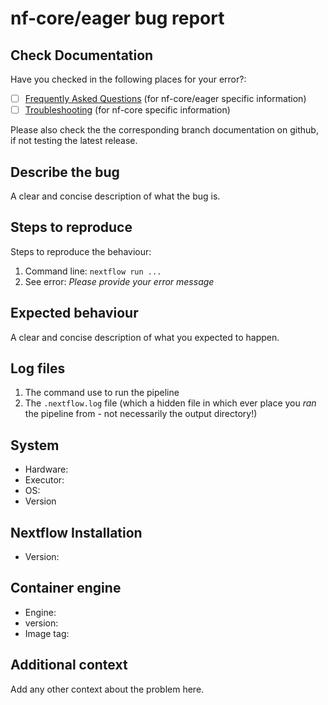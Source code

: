 # nf-core/eager bug report
<!--
Hi there!

Thanks for telling us about a problem with the pipeline.

Please delete this text and anything that's not relevant from the template below:
-->

## Check Documentation

Have you checked in the following places for your error?:
- [ ] [Frequently Asked Questions](https://nf-co.re/eager/docs/faq)
      (for nf-core/eager specific information)
- [ ] [Troubleshooting](https://nf-co.re/usage/troubleshooting)
      (for nf-core specific information)

Please also check the the corresponding branch documentation on github, if not
testing the latest release.

## Describe the bug

A clear and concise description of what the bug is.

## Steps to reproduce

Steps to reproduce the behaviour:

1. Command line: `nextflow run ...`
2. See error: _Please provide your error message_

## Expected behaviour

A clear and concise description of what you expected to happen.

## Log files

1. The command use to run the pipeline
2. The `.nextflow.log` file (which a hidden file in which ever place you _ran_
   the pipeline from - not necessarily the output directory!)

## System

- Hardware: <!-- [e.g. HPC, Desktop, Cloud...] -->
- Executor: <!-- [e.g. slurm, local, awsbatch...] -->
- OS: <!-- [e.g. CentOS Linux, macOS, Linux Mint...] -->
- Version <!-- [e.g. 7, 10.13.6, 18.3...] -->

## Nextflow Installation

- Version: <!-- [e.g. 19.10.0] -->

## Container engine

- Engine: <!-- [e.g. Conda, Docker or Singularity] -->
- version: <!-- [e.g. 2.1.0] -->
- Image tag: <!-- [e.g. nfcore/eager:2.1.0] -->

## Additional context

Add any other context about the problem here.

